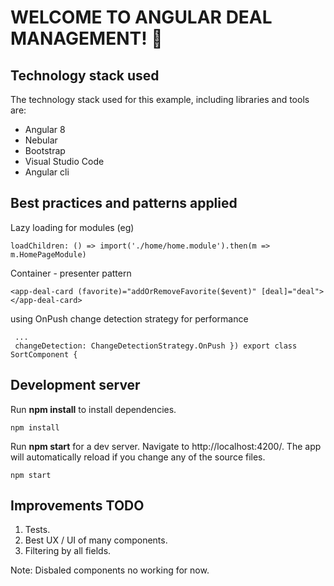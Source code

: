 # WELCOME TO ANGULAR DEAL MANAGEMENT! :rocket:

## Technology stack used

The technology stack used for this example, including libraries and tools are:

- Angular 8
- Nebular
- Bootstrap
- Visual Studio Code
- Angular cli

## Best practices and patterns applied

Lazy loading for modules (eg)

    loadChildren: () => import('./home/home.module').then(m => m.HomePageModule)

Container - presenter pattern 

    <app-deal-card (favorite)="addOrRemoveFavorite($event)" [deal]="deal"></app-deal-card>

using OnPush change detection strategy for performance

     ...
     changeDetection: ChangeDetectionStrategy.OnPush }) export class SortComponent {

## Development server

Run **npm install** to install dependencies.

    npm install

Run **npm start** for a dev server. Navigate to http://localhost:4200/. The app will automatically reload if you change any of the source files.

    npm start

## Improvements TODO

1. Tests.
2. Best UX / UI of many components.
3. Filtering by all fields.


Note: Disbaled components no working for now.
